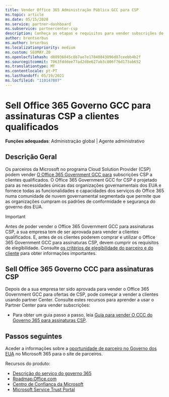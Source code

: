 ```yaml
---
title: Vender Office 365 Administração Pública GCC para CSP
ms.topic: article
ms.date: 05/15/2020
ms.service: partner-dashboard
ms.subservice: partnercenter-csp
description: Conheça as etapas e requisitos para vender subscrições do Office 365 Government GCC para a CSP a clientes ou empreiteiros qualificados do governo dos Estados Unidos.
author: brentserbus
ms.author: brserbus
ms.localizationpriority: medium
ms.custom: SEOMAY.20
ms.openlocfilehash: d88936845c8b7ae7e17840843896d87ceebb4b2f
ms.sourcegitcommit: 7063fdddee77ad2d8e627ab3c806f76d173ab652
ms.translationtype: MT
ms.contentlocale: pt-PT
ms.lasthandoff: 05/19/2021
ms.locfileid: "110147807"
---
```

# <a name="sell-office-365-government-gcc-for-csp-subscriptions-to-qualified-customers"></a>Sell Office 365 Governo GCC para assinaturas CSP a clientes qualificados

**Funções adequadas**: Administração global | Agente administrativo


## <a name="overview"></a>Descrição Geral

Os parceiros da Microsoft no programa Cloud Solution Provider (CSP) podem vender [O Office 365 Government GCC para](https://www.microsoft.com/microsoft-365/partners/governmentforCSP) subscrições CSP a clientes qualificados. O Office 365 Government GCC for CSP é projetado para as necessidades únicas das organizações governamentais dos EUA e fornece todas as funcionalidades e capacidades dos serviços do Office 365 numa comunidade de nuvem governamental segmentada que permite que as organizações cumpram os padrões de conformidade e segurança do governo dos EUA. 

>[!IMPORTANT] 
>Antes de poder vender o Office 365 Government GCC para assinaturas CSP, a sua empresa tem de ser aprovada para vender a clientes qualificados. E, antes de os clientes poderem comprar e utilizar o Office 365 Government GCC para assinaturas CSP, devem cumprir os requisitos de elegibilidade. Consulte [os critérios de elegibilidade do parceiro e do cliente](csp-gcc-validate.md) para obter informações importantes.


## <a name="sell-office-365-government-gcc-for-csp-subscriptions"></a>Sell Office 365 Governo CCC para assinaturas CSP

Depois de a sua empresa ter sido aprovada para vender o Office 365 Government GCC para ofertas de CSP, pode começar a vender a clientes usando partner Center. Consulte estes recursos para aprender a usar o Partner Center para vender subscrições: 

- Para obter um guia passo a passo, leia [Guia para vender O CCC do Governo 365 para assinaturas CSP](https://go.microsoft.com/fwlink/?linkid=2007323).  


## <a name="next-steps"></a>Passos seguintes

Aceder a informações sobre a [oportunidade de parceiro no Governo dos EUA](https://www.microsoft.com/microsoft-365/partners/governmentforCSP) no Microsoft 365 para o site de parceiros.

Recursos do produto:

- [Descrição do serviço do governo 365](/office365/servicedescriptions/office-365-platform-service-description/office-365-us-government/office-365-us-government)
- [Roadmap.Office.com](https://products.office.com/business/office-365-roadmap)
- [Centro de Confiança da Microsoft](https://www.microsoft.com/TrustCenter/)
- [Microsoft Service Trust Portal](https://aka.ms/STP)
